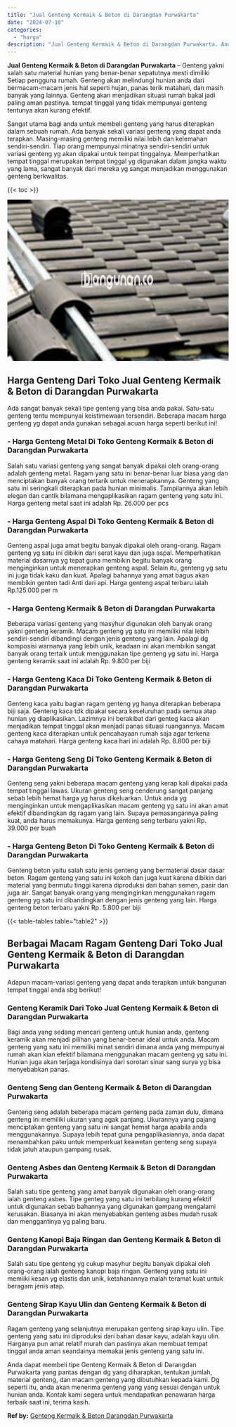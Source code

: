 ```yaml
---
title: "Jual Genteng Kermaik & Beton di Darangdan Purwakarta"
date: "2024-07-10"
categories: 
  - "harga"
description: "Jual Genteng Kermaik & Beton di Darangdan Purwakarta. Anda dapat membeli tipe Genteng Kermaik & Beton di Darangdan Purwakarta yang pantas dengan dg yang diha..."
---
```


**Jual Genteng Kermaik & Beton di Darangdan Purwakarta** – Genteng yakni salah satu material hunian yang benar-benar sepatutnya mesti dimiliki Setiap pengguna rumah. Genteng akan melindungi hunian anda dari bermacam-macam jenis hal seperti hujan, panas terik matahari, dan masih banyak yang lainnya. Genteng akan menjadikan situasi rumah bakal jadi paling aman pastinya. tempat tinggal yang tidak mempunyai genteng tentunya akan kurang efektif.

Sangat utama bagi anda untuk membeli genteng yang harus diterapkan dalam sebuah rumah. Ada banyak sekali variasi genteng yang dapat anda terapkan. Masing-masing genteng memiliki nilai lebih dan kelemahan sendiri-sendiri. Tiap orang mempunyai minatnya sendiri-sendiri untuk variasi genteng yg akan dipakai untuk tempat tinggalnya. Memperhatikan tempat tinggal merupakan tempat tinggal yg digunakan dalam jangka waktu yang lama, sangat banyak dari mereka yg sangat menjadikan menggunakan genteng berkwalitas.

{{< toc >}}

![Jual Genteng Kermaik & Beton di Darangdan Purwakarta](/images/genteng-minimalis-murah06.png)

## Harga Genteng Dari Toko Jual Genteng Kermaik & Beton di Darangdan Purwakarta

Ada sangat banyak sekali tipe genteng yang bisa anda pakai. Satu-satu genteng tentu mempunyai keistimewaan tersendiri. Beberapa macam harga genteng yg dapat anda gunakan sebagai acuan harga seperti berikut ini!

### \- Harga Genteng Metal Di Toko Genteng Kermaik & Beton di Darangdan Purwakarta

Salah satu variasi genteng yang sangat banyak dipakai oleh orang-orang adalah genteng metal. Ragam yang satu ini benar-benar luar biasa yang dan menciptakan banyak orang tertarik untuk menerapkannya. Genteng yang satu ini seringkali diterapkan pada hunian minimalis. Tampilannya akan lebih elegan dan cantik bilamana mengaplikasikan ragam genteng yang satu ini. Harga genteng metal saat ini adalah Rp. 26.000 per pcs

### \- Harga Genteng Aspal Di Toko Genteng Kermaik & Beton di Darangdan Purwakarta

Genteng aspal juga amat begitu banyak dipakai oleh orang-orang. Ragam genteng yg satu ini dibikin dari serat kayu dan juga aspal. Memperhatikan material dasarnya yg tepat guna membikin begitu banyak orang menginginkan untuk menerapkan genteng aspal. Selain itu, genteng yg satu ini juga tidak kaku dan kuat. Apalagi bahannya yang amat bagus akan membikin genten tadi Anti dari api. Harga genteng aspal terbaru ialah Rp.125.000 per m

### \- Harga Genteng Kermaik & Beton di Darangdan Purwakarta

Beberapa variasi genteng yang masyhur digunakan oleh banyak orang yakni genteng keramik. Macam genteng yg satu ini memiliki nilai lebih sendiri-sendiri dibandingi dengan jenis genteng yang lain. Apalagi dg komposisi warnanya yang lebih unik, keadaan ini akan membikin sangat banyak orang tertaik untuk menggunakan tipe genteng yg satu ini. Harga genteng keramik saat ini adalah Rp. 9.800 per biji

### \- Harga Genteng Kaca Di Toko Genteng Kermaik & Beton di Darangdan Purwakarta

Genteng kaca yaitu bagian ragam genteng yg hanya diterapkan beberapa biji saja. Genteng kaca tdk dipakai secara keseluruhan pada semua atap hunian yg diaplikasikan. Lazimnya ini berakibat dari genteg kaca akan menjadikan tempat tinggal akan menjadi panas situasi ruangannya. Macam genteng kaca diterapkan untuk pencahayaan rumah saja agar terkena cahaya matahari. Harga genteng kaca hari ini adalah Rp. 8.800 per biji

### \- Harga Genteng Seng Di Toko Genteng Kermaik & Beton di Darangdan Purwakarta

Genteng seng yakni beberapa macam genteng yang kerap kali dipakai pada tempat tinggal lawas. Ukuran genteng seng cenderung sangat panjang sebab lebih hemat harga yg harus dikeluarkan. Untuk anda yg menginginkan untuk mengaplikasikan macam genteng yg satu ini akan amat efektif dibandingkan dg ragam yang lain. Supaya pemasangannya paling kuat, anda harus memakunya. Harga genteng seng terbaru yakni Rp. 39.000 per buah

### \- Harga Genteng Beton Di Toko Genteng Kermaik & Beton di Darangdan Purwakarta

Genteng beton yaitu salah satu jenis genteng yang bermaterial dasar dasar beton. Ragam genteng yang satu ini kokoh dan juga kuat karena dibikin dari material yang bermutu tinggi karena diproduksi dari bahan semen, pasir dan juga air. Sangat banyak orang yang menginginkan menggunakan ragam genteng yg satu ini dibandingkan dengan jenis genteng yang lain. Harga genteng beton terbaru yakni Rp. 5.800 per biji

{{< table-tables table="table2" >}}

## Berbagai Macam Ragam Genteng Dari Toko Jual Genteng Kermaik & Beton di Darangdan Purwakarta

Adapun macam-variasi genteng yang dapat anda terapkan untuk bangunan tempat tinggal anda sbg berikut!

### Genteng Keramik Dari Toko Jual Genteng Kermaik & Beton di Darangdan Purwakarta

Bagi anda yang sedang mencari genteng untuk hunian anda, genteng keramik akan menjadi pilihan yang benar-benar ideal untuk anda. Macam genteng yang satu ini memiliki minat sendiri dimana anda yang mempunyai rumah akan kian efektif bilamana menggunakan macam genteng yg satu ini. Hunian juga akan terjaga kondisinya dari sorotan sinar sang surya yg bisa menyebabkan panas.

### Genteng Seng dan Genteng Kermaik & Beton di Darangdan Purwakarta

Genteng seng adalah beberapa macam genteng pada zaman dulu, dimana genteng ini memiliki ukuran yang agak panjang. Ukurannya yang pajang menciptakan genteng yang satu ini sangat hemat harga apabila anda menggunakannya. Supaya lebih tepat guna pengaplikasiannya, anda dapat menambahkan paku untuk memperkuat keawetan genteng seng supaya tidak jatuh ataupun gampang rusak.

### Genteng Asbes dan Genteng Kermaik & Beton di Darangdan Purwakarta

Salah satu tipe genteng yang amat banyak digunakan oleh orang-orang ialah genteng asbes. Tipe genteg yang satu ini terbilang kurang efektif untuk digunakan sebab bahannya yang digunakan gampang mengalami kerusakan. Biasanya ini akan menyebabkan genteng asbes mudah rusak dan menggantinya yg paling baru.

### Genteng Kanopi Baja Ringan dan Genteng Kermaik & Beton di Darangdan Purwakarta

Salah satu tipe genteng yg cukup masyhur begitu banyak dipakai oleh orang-orang ialah genteng kanopi baja ringan. Genteng yang satu ini memiiki kesan yg elastis dan unik, ketahanannya malah teramat kuat untuk beragam jenis atap.

### Genteng Sirap Kayu Ulin dan Genteng Kermaik & Beton di Darangdan Purwakarta

Ragam genteng yang selanjutnya merupakan genteng sirap kayu ulin. Tipe genteng yang satu ini diproduksi dari bahan dasar kayu, adalah kayu ulin. Harganya pun amat relatif murah dan pastinya akan membuat tempat tinggal anda aman seandainya memakai jenis genteng yang satu ini.

Anda dapat membeli tipe Genteng Kermaik & Beton di Darangdan Purwakarta yang pantas dengan dg yang diharapkan, tentukan jumlah, material genteng, dan macam genteng yang dibutuhkan kepada kami. Dg seperti itu, anda akan menerima genteng yang yang sesuai dengan untuk hunian anda. Kontak kami segera untuk mendapatkan penawaran harga terbaik saat ini, terima kasih.

**Ref by:**  [Genteng Kermaik & Beton  Darangdan Purwakarta](https://id.wikipedia.org/wiki/Genteng)

